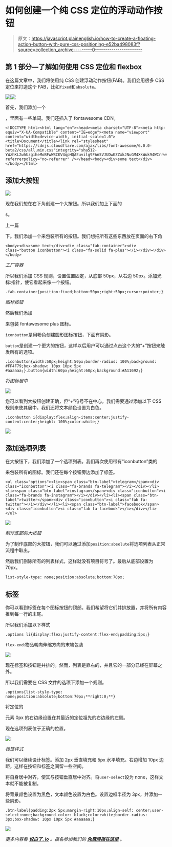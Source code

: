 # 如何创建一个纯 CSS 定位的浮动动作按钮

> 原文：<https://javascript.plainenglish.io/how-to-create-a-floating-action-button-with-pure-css-positioning-e52ba498083f?source=collection_archive---------0----------------------->

## 第 1 部分—了解如何使用 CSS 定位和 flexbox

在这篇文章中，我们将使用纯 CSS 创建浮动动作按钮(FAB)。我们会用很多 CSS 定位来打造这个 FAB，比如`fixed`和`absolute`。

![](img/cab140644502a5bf60a2395ca70604f3.png)![](img/63ec2eb3a0d09ab0032a67f271df0592.png)

首先，我们添加一个

，里面有一些单词。我们还插入了 fontawesome CDN。

```
<!DOCTYPE html><html lang="en"><head><meta charset="UTF-8"><meta http-equiv="X-UA-Compatible" content="IE=edge"><meta name="viewport" content="width=device-width, initial-scale=1.0"><title>Document</title><link rel="stylesheet" href="https://cdnjs.cloudflare.com/ajax/libs/font-awesome/6.0.0-beta2/css/all.min.css"integrity="sha512-YWzhKL2whUzgiheMoBFwW8CKV4qpHQAEuvilg9FAn5VJUDwKZZxkJNuGM4XkWuk94WCrrwslk8yWNGmY1EduTA=="crossorigin="anonymous" referrerpolicy="no-referrer" /></head><body><div>some text</div></body></html>
```

## 添加大按钮

![](img/f15f072f655b5a5c8f5afe1e14ec95b4.png)

现在我们想在右下角创建一个大按钮。所以我们加上下面的

s。

上一篇

下。我们添加一个来包装所有的按钮。我们想把所有这些东西放在页面的右下角

```
<body><div>some text</div><div class="fab-container"><div class="button iconbutton"><i class="fa-solid fa-plus"></i></div></div></body>
```

*工厂容器*

所以我们添加 CSS 规则，设置位置固定，从底部 50px，从右边 50px。添加光标:指针，使它看起来像一个按钮。

```
.fab-container{position:fixed;bottom:50px;right:50px;cursor:pointer;}
```

*图标按钮*

然后我们添加

来包装 fontawesome plus 图标。

`iconbutton`是用粉色创建圆形图标按钮，下面有阴影。

`button`是创建一个更大的按钮，这样以后用户可以通过点击这个大的“+”按钮来触发所有的选项。

```
.iconbutton{width:50px;height:50px;border-radius: 100%;background: #FF4F79;box-shadow: 10px 10px 5px #aaaaaa;}.button{width:60px;height:60px;background:#A11692;}
```

*将图标居中*

![](img/2434d1012432b6845307649913b91d2e.png)

您可以看到大按钮创建正确，但“+”符号不在中心。我们需要通过添加以下 CSS 规则来使其居中。我们还将文本颜色设置为白色。

```
.iconbutton i{display:flex;align-items:center;justify-content:center;height: 100%;color:white;}
```

![](img/c2972b6355f7aa76334e0692c426674c.png)

## 添加选项列表

在大按钮下，我们添加了一个选项列表。我们再次使用带有“iconbutton”类的

来包装所有的图标。我们还在每个按钮旁边添加了标签。

```
<ul class="options"><li><span class="btn-label">telegram</span><div class="iconbutton"><i class="fa-brands fa-telegram"></i></div></li><li><span class="btn-label">instagram</span><div class="iconbutton"><i class="fa-brands fa-instagram"></i></div></li><li><span class="btn-label">twitter</span><div class="iconbutton"><i class="fab fa-twitter"></i></div></li><li><span class="btn-label">facebook</span><div class="iconbutton"><i class="fab fa-facebook"></i></div></li></ul>
```

![](img/854b7e6704f614c5b4fc1e98706765fa.png)

*制作底部的大按钮*

为了制作底部的大按钮，我们可以通过添加`position:absolute`将选项列表从正常流程中取出。

然后我们删除所有的列表样式，这样就没有项目符号了。最后从底部设置为 70px。

```
list-style-type: none;position:absolute;bottom:70px;
```

## 标签

你可以看到标签在每个图标按钮的顶部。我们希望将它们并排放置，并将所有内容推到每一行的末尾。

所以我们添加以下样式

```
.options li{display:flex;justify-content:flex-end;padding:5px;}
```

`flex-end`:物品朝向伸缩方向的末端包装

![](img/720234c79542509af198810742044065.png)

现在标签和按钮是并排的。然而，列表是靠右的，并且它的一部分已经在屏幕之外。

所以我们需要在 CSS 文件的选项下添加一个规则。

```
.options{list-style-type: none;position:absolute;bottom:70px;**right:0;**}
```

将定位的

元素 0px 的右边缘设置在其最近的定位祖先的右边缘的左侧。

现在选项列表位于正确的位置。

![](img/851e7f769cb5b63ac540fc691320e0ff.png)

*标签样式*

我们可以继续设计标签。添加 2px 垂直填充和 5px 水平填充。右边增加 10px 边距，这样在按钮和标签之间留一些空间。

将自身居中对齐，使其与按钮垂直居中对齐。将`user-select`设为 none，这样文本就不能被复制。

将背景颜色设置为黑色，文本颜色设置为白色。设置边框半径为 3px，并添加一些阴影。

```
.btn-label{padding:2px 5px;margin-right:10px;align-self: center;user-select:none;background-color: black;color:white;border-radius: 3px;box-shadow: 10px 10px 5px #aaaaaa;}
```

![](img/f010e3e7c23f040ea255d9577f038a4f.png)

*更多内容看* [***说白了. io***](http://plainenglish.io/) *。报名参加我们的* [***免费周报在这里***](http://newsletter.plainenglish.io/) *。*